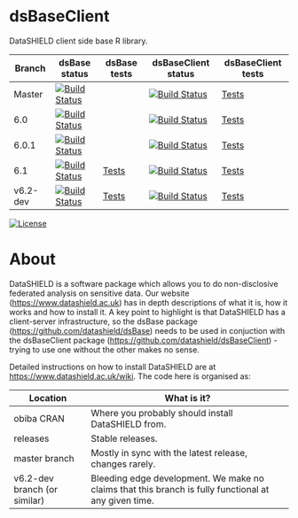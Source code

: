 dsBaseClient
============

DataSHIELD client side base R library.




| Branch   | dsBase status | dsBase tests | dsBaseClient status | dsBaseClient tests |
| -------- | ------------- | ------------ | ------------------- | ------------------ |
| Master   | [![Build Status](https://dev.azure.com/datashield-testing/datashield/_apis/build/status/datashield.dsBase?branchName=master)](https://dev.azure.com/datashield-testing/datashield/_build/latest?definitionId=1&branchName=master) | | [![Build Status](https://dev.azure.com/datashield-testing/datashield/_apis/build/status/datashield.dsBaseClient?branchName=master)](https://dev.azure.com/datashield-testing/datashield/_build/latest?definitionId=1&branchName=master) | [Tests](https://datashield.github.io/testStatus/dsBaseClient/master/latest/) |
| 6.0 | [![Build Status](https://dev.azure.com/datashield-testing/datashield/_apis/build/status/datashield.dsBase?branchName=6.0)](https://dev.azure.com/datashield-testing/datashield/_build/latest?definitionId=1&branchName=6.0) | | [![Build Status](https://dev.azure.com/datashield-testing/datashield/_apis/build/status/datashield.dsBaseClient?branchName=6.0)](https://dev.azure.com/datashield-testing/datashield/_build/latest?definitionId=1&branchName=6.0) | [Tests](https://datashield.github.io/testStatus/dsBaseClient/6.0/latest/) |
| 6.0.1 | [![Build Status](https://dev.azure.com/datashield-testing/datashield/_apis/build/status/datashield.dsBase?branchName=6.0.1)](https://dev.azure.com/datashield-testing/datashield/_build/latest?definitionId=1&branchName6.0.1) | | [![Build Status](https://dev.azure.com/datashield-testing/datashield/_apis/build/status/datashield.dsBaseClient?branchName=6.0.1)](https://dev.azure.com/datashield-testing/datashield/_build/latest?definitionId=1&branchName=6.0.1) | [Tests](https://datashield.github.io/testStatus/dsBaseClient/6.0.1/latest/) |
| 6.1 | [![Build Status](https://dev.azure.com/datashield-testing/datashield/_apis/build/status/datashield.dsBase?branchName=6.1)](https://dev.azure.com/datashield-testing/datashield/_build/latest?definitionId=1&branchName=6.1) | [Tests](https://datashield.github.io/testStatus/dsBase/6.1/latest/) | [![Build Status](https://dev.azure.com/datashield-testing/datashield/_apis/build/status/datashield.dsBaseClient?branchName=6.1)](https://dev.azure.com/datashield-testing/datashield/_build/latest?definitionId=1&branchName=6.1) | [Tests](https://datashield.github.io/testStatus/dsBaseClient/6.1/latest/) |
| v6.2-dev | [![Build Status](https://dev.azure.com/datashield-testing/datashield/_apis/build/status/datashield.dsBase?branchName=v6.2-dev)](https://dev.azure.com/datashield-testing/datashield/_build/latest?definitionId=1&branchName=v6.2-dev) | [Tests](https://datashield.github.io/testStatus/dsBase/v6.2-dev/latest/) | [![Build Status](https://dev.azure.com/datashield-testing/datashield/_apis/build/status/datashield.dsBaseClient?branchName=v6.2-dev)](https://dev.azure.com/datashield-testing/datashield/_build/latest?definitionId=1&branchName=v6.2-dev) | [Tests](https://datashield.github.io/testStatus/dsBaseClient/v6.2-dev/latest/) |


[![License](https://img.shields.io/badge/license-GPLv3-blue.svg)](https://www.gnu.org/licenses/gpl-3.0.html)




About
=====

DataSHIELD is a software package which allows you to do non-disclosive federated analysis on sensitive data. Our website (https://www.datashield.ac.uk) has in depth descriptions of what it is, how it works and how to install it. A key point to highlight is that DataSHIELD has a client-server infrastructure, so the dsBase package (https://github.com/datashield/dsBase) needs to be used in conjuction with the dsBaseClient package (https://github.com/datashield/dsBaseClient) - trying to use one without the other makes no sense.

Detailed instructions on how to install DataSHIELD are at https://www.datashield.ac.uk/wiki. The code here is organised as:


| Location                     | What is it? |
| ---------------------------- | ------------| 
| obiba CRAN                   | Where you probably should install DataSHIELD from. |
| releases                     | Stable releases. |
| master branch                | Mostly in sync with the latest release, changes rarely. |
| v6.2-dev branch (or similar) | Bleeding edge development. We make no claims that this branch is fully functional at any given time. |
